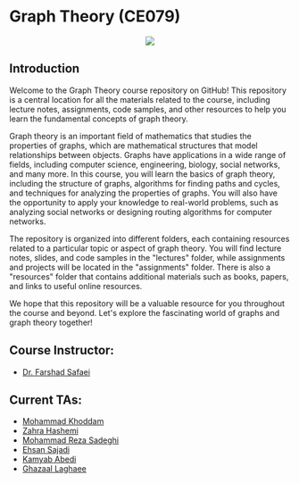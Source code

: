 # Graph Theory (CE079)
<p align="center">
  <img src="https://github.com/SBU-CE/CE079-Graph-Theory/blob/main/images/banner.png">	
</p>

## Introduction

Welcome to the Graph Theory course repository on GitHub! This repository is a central location for all the materials related to the course, including lecture notes, assignments, code samples, and other resources to help you learn the fundamental concepts of graph theory.

Graph theory is an important field of mathematics that studies the properties of graphs, which are mathematical structures that model relationships between objects. Graphs have applications in a wide range of fields, including computer science, engineering, biology, social networks, and many more.
In this course, you will learn the basics of graph theory, including the structure of graphs, algorithms for finding paths and cycles, and techniques for analyzing the properties of graphs. You will also have the opportunity to apply your knowledge to real-world problems, such as analyzing social networks or designing routing algorithms for computer networks.

The repository is organized into different folders, each containing resources related to a particular topic or aspect of graph theory. You will find lecture notes, slides, and code samples in the "lectures" folder, while assignments and projects will be located in the "assignments" folder. There is also a "resources" folder that contains additional materials such as books, papers, and links to useful online resources.

We hope that this repository will be a valuable resource for you throughout the course and beyond. Let's explore the fascinating world of graphs and graph theory together!

## Course Instructor:
* [Dr. Farshad Safaei](https://scholar.google.com/citations?user=RyYg7HcAAAAJ&hl=en)

## Current TAs:
* [Mohammad Khoddam](https://github.com/mkh2097)
* [Zahra Hashemi](https://github.com/zahra-zibzee)
* [Mohammad Reza Sadeghi](https://github.com/MRSadeghi78)
* [Ehsan Sajadi](https://github.com/ehsansajadi)
* [Kamyab Abedi](https://github.com/b4ym4k)
* [Ghazaal Laghaee](https://github.com/Ghazallghe)

